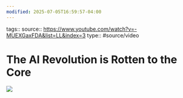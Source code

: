 ```yaml
---
modified: 2025-07-05T16:59:57-04:00
---
```

tags::
source:: https://www.youtube.com/watch?v=-MUEXGaxFDA&list=LL&index=3
type:: #source/video 

# The AI Revolution is Rotten to the Core

![](https://www.youtube.com/watch?v=-MUEXGaxFDA&list=LL&index=3)  

